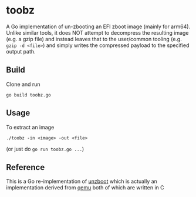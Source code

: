 toobz
===

A Go implementation of un-zbooting an EFI zboot image (mainly for arm64).
Unlike similar tools, it does NOT attempt to decompress the resulting image
(e.g. a gzip file) and instead leaves that to the user/common tooling (e.g. 
`gzip -d <file>`) and simply writes the compressed payload to the specified
output path.

## Build

Clone and run
```
go build toobz.go
```

## Usage

To extract an image
```
./toobz -in <image> -out <file>
```

(or just do `go run toobz.go ...`)

## Reference

This is a Go re-implementation of [unzboot](https://github.com/eballetbo/unzboot) which is actually an
implementation derived from
[qemu](https://github.com/qemu/qemu/blob/master/hw/core/loader.c) both of which
are written in C
